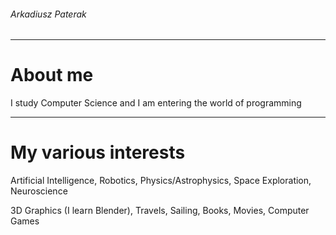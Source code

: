 ###### Arkadiusz Paterak

----
# About me

I study Computer Science and I am entering the world of programming

----
# My various interests
Artificial Intelligence, Robotics, Physics/Astrophysics, Space Exploration, Neuroscience

3D Graphics (I learn Blender), Travels, Sailing, Books, Movies, Computer Games
